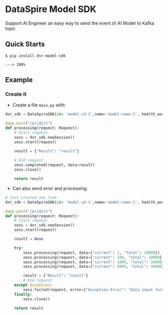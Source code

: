 # DataSpire Model SDK

Support AI Engineer an easy way to send the event of AI Model to Kafka topic

## Quick Starts

<div class="termy">

```console
$ pip install dsr-model-sdk

---> 100%
```

</div>

## Example

### Create it

* Create a file `main.py` with:

```Python
dsr_sdk = DataSpireSDK(id= 'model-id-1',name='model-name-1', health_worker=True, target="kafka-bride.local")

@app.post("/pridict")
def processing(request: Request):
    # Start request 
    sess = dsr_sdk.newSession()
    sess.start(request)

    result = {"Result": "result"}
    
    # End request 
    sess.completed(request, data=result)
    sess.close()

    return result
```

* Can also send error and processing:

```Python
# Just created one time
dsr_sdk = DataSpireSDK(id= 'model-id-1',name='model-name-1', health_worker=True, target="kafka-bride.local")

@app.post("/pridict")
def processing(request: Request):
    # Start request 
    sess = dsr_sdk.newSession()
    sess.start(request)

    result = None

    try:
        sess.processing(request, data={"current": 1, "total": 10000})
        sess.processing(request, data={"current": 100, "total": 10000})
        sess.processing(request, data={"current": 1000, "total": 10000})
        sess.processing(request, data={"current": 9999, "total": 10000})

        result = {"Result": "result"}
        # End request 
    except Exception:
        sess.failed(request, error={"Exception Error": "Data input format validated failed..."})
    finally:
        sess.close()
    
    return result
```

